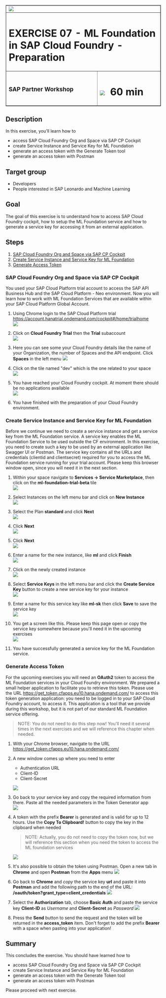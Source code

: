 <table width=100% border=>
<tr><td colspan=2><img src="images/spacer.png"></td></tr>
<tr><td colspan=2><h1>EXERCISE 07 - ML Foundation in SAP Cloud Foundry - Preparation</h1></td></tr>
<tr><td><h3>SAP Partner Workshop</h3></td><td><h1><img src="images/clock.png"> &nbsp;60 min</h1></td></tr>
</table>


## Description
In this exercise, you’ll learn how to

* access SAP Cloud Foundry Org and Space via SAP CP Cockpit
* create Service Instance and Service Key for ML Foundation
* generate an access token with the Generate Token tool
* generate an access token with Postman

## Target group

* Developers
* People interested in SAP Leonardo and Machine Learning


## Goal

The goal of this exercise is to understand how to access SAP Cloud Foundry cockpit, how to setup the ML Foundation service and how to generate a service key for accessing it from an external application.



## Steps

1. [SAP Cloud Foundry Org and Space via SAP CP Cockpit](#cf-org-space)
1. [Create Service Instance and Service Key for ML Foundation](#service-instance-key)
1. [Generate Access Token](#access-token)



### <a name="cf-org-space"></a> SAP Cloud Foundry Org and Space via SAP CP Cockpit
You used your SAP Cloud Platform trial account to access the SAP API Business Hub and the SAP Cloud Platform - Neo environment. Now you will learn how to work with ML Foundation Services that are available within your SAP Cloud Platform Global Account.

1. Using Chrome login to the SAP Cloud Platform trial <https://account.hanatrial.ondemand.com/cockpit#/home/trialhome>  
	![](images/01.png)

1. Click on **Cloud Foundry Trial** then the **Trial** subaccount  
	![](images/04.png)

1.	Here you can see some your Cloud Foundry details like the name of your Organization, the number of Spaces and the API endpoint. Click  **Spaces** in the left menu
 	![](images/05.png)

1. Click on the tile named "dev" which is the one related to your space  
	![](images/06.png)

1. You have reached your Cloud Foundry cockpit. At moment there should be no applications available  
	![](images/07.png)

1. You have finished with the preparation of your Cloud Foundry environment.


### <a name="service-instance-key"></a> Create Service Instance and Service Key for ML Foundation
Before we continue we need to create a service instance and get a service key from the ML Foundation service. A service key enables the ML Foundation Service to be used outside the CF environment. In this exercise, you need to create such a key to be used by an external application like Swagger UI or Postman. The service key contains all the URLs and credentials (clientid and clientsecret) required for you to access the ML Foundation service running for your trial account. Please keep this browser window open, since you will need it in the next section.

1.	Within your space navigate to **Services -> Service Marketplace**, then click on the **ml-foundation-trial-beta** tile  
	![](images/08.png)

1.	Select Instances on the left menu bar and click on **New Instance**  
	![](images/09.png)

1.	Select the Plan **standard** and click **Next**  
	![](images/10.png)

1.	Click **Next**  
	![](images/11.png)

1.	Click **Next**  
	![](images/12.png)

1.	Enter a name for the new instance, like **ml** and click **Finish**  
	![](images/13.png)

1.	Click on the newly created instance  
	![](images/14.png)

1.	Select **Service Keys** in the left menu bar and click the **Create Service Key** button to create a new service key for your instance  
	![](images/15.png)

1.	 Enter a name for this service key like **ml-sk** then click **Save** to save the service key  
	![](images/16.png)

1.	You get a screen like this. Please keep this page open or copy the service key somewhere because you'll need it in the upcoming exercises  
	![](images/17.png)

1. You have successfully generated a service key for the ML Foundation service.


### <a name="access-token"></a> Generate Access Token
For the upcoming exercises you will need an **OAuth2** token to access the ML Foundation services in your Cloud Foundry environment. We prepared a small helper application to facilitate you to retrieve this token. Please use the URL <https://get_token.cfapps.eu10.hana.ondemand.com/> to access this token generation application: you need to be logged in to your SAP Cloud Foundry account, to access it. This application is a tool that we provide during this workshop, but it is not part of our standard ML Foundation service offering.

>NOTE: You do not need to do this step now! You'll need it several times in the next exercises and we will reference this chapter when needed.

1. With your Chrome browser, navigate to the URL <https://get_token.cfapps.eu10.hana.ondemand.com/>

1. A new window comes up where you need to enter

	- Authentication URL
	- Client-ID
	- Client-Secret  

	![](images/18.png)

1. Go back to your service key and copy the required information from there. Paste all the needed parameters in the Token Generator app  
	![](images/19.png)

1. A token with the prefix **Bearer** is generated and is valid for up to 12 hours. Use the **Copy To Clipboard!** button to copy the key in the clipboard when needed
	>NOTE: Actually, you do not need to copy the token now, but we will reference this section when you need the token to access the ML foundation services

	![](images/20.png)

1. It's also possible to obtain the token using Postman. Open a new tab in **Chrome** and open **Postman** from the **Apps** menu
	![](images/21.png)

1. Go back to **Chrome** and *copy* the service key **url** and paste it into **Postman** and add the following path to the end of the URL: **/oauth/token?grant\_type=client\_credentials**
	![](images/22.png)

1. Select the **Authorization** tab, choose **Basic Auth** and paste the service key **Client-ID** as *Username* and **Client-Secret** as *Password*
  ![](images/23.png)

1. Press the **Send** button to send the request and the token will be returned in the **access_token** item. Don't forget to add the prefix **Bearer** with a space when pasting into your application!


## Summary
This concludes the exercise. You should have learned how to

* access SAP Cloud Foundry Org and Space via SAP CP Cockpit
* create Service Instance and Service Key for ML Foundation
* generate an access token with the Generate Token tool
* generate an access token with Postman

Please proceed with next exercise.
